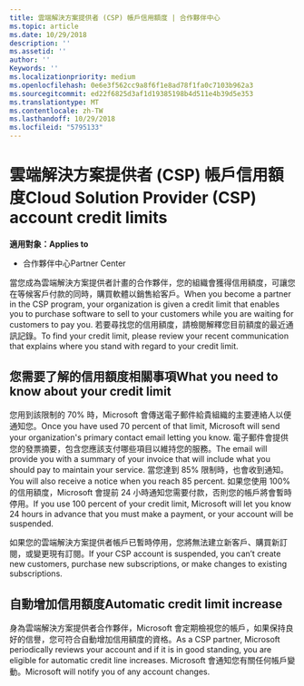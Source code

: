```yaml
---
title: 雲端解決方案提供者 (CSP) 帳戶信用額度 | 合作夥伴中心
ms.topic: article
ms.date: 10/29/2018
description: ''
ms.assetid: ''
author: ''
Keywords: ''
ms.localizationpriority: medium
ms.openlocfilehash: 0e6e3f562cc9a8f6f1e8ad78f1fa0c7103b962a3
ms.sourcegitcommit: ed22f6825d3af1d19385198b4d511e4b39d5e353
ms.translationtype: MT
ms.contentlocale: zh-TW
ms.lasthandoff: 10/29/2018
ms.locfileid: "5795133"
---
```

# <a name="cloud-solution-provider-csp-account-credit-limits"></a><span data-ttu-id="12a1f-102">雲端解決方案提供者 (CSP) 帳戶信用額度</span><span class="sxs-lookup"><span data-stu-id="12a1f-102">Cloud Solution Provider (CSP) account credit limits</span></span>

**<span data-ttu-id="12a1f-103">適用對象：</span><span class="sxs-lookup"><span data-stu-id="12a1f-103">Applies to</span></span>**

- <span data-ttu-id="12a1f-104">合作夥伴中心</span><span class="sxs-lookup"><span data-stu-id="12a1f-104">Partner Center</span></span>

<span data-ttu-id="12a1f-105">當您成為雲端解決方案提供者計畫的合作夥伴，您的組織會獲得信用額度，可讓您在等候客戶付款的同時，購買軟體以銷售給客戶。</span><span class="sxs-lookup"><span data-stu-id="12a1f-105">When you become a partner in the CSP program, your organization is given a credit limit that enables you to purchase software to sell to your customers while you are waiting for customers to pay you.</span></span> <span data-ttu-id="12a1f-106">若要尋找您的信用額度，請檢閱解釋您目前額度的最近通訊記錄。</span><span class="sxs-lookup"><span data-stu-id="12a1f-106">To find your credit limit, please review your recent communication that explains where you stand with regard to your credit limit.</span></span>  

## <a name="what-you-need-to-know-about-your-credit-limit"></a><span data-ttu-id="12a1f-107">您需要了解的信用額度相關事項</span><span class="sxs-lookup"><span data-stu-id="12a1f-107">What you need to know about your credit limit</span></span>

<span data-ttu-id="12a1f-108">您用到該限制的 70% 時，Microsoft 會傳送電子郵件給貴組織的主要連絡人以便通知您。</span><span class="sxs-lookup"><span data-stu-id="12a1f-108">Once you have used 70 percent of that limit, Microsoft will send your organization's primary contact email letting you know.</span></span> <span data-ttu-id="12a1f-109">電子郵件會提供您的發票摘要，包含您應該支付哪些項目以維持您的服務。</span><span class="sxs-lookup"><span data-stu-id="12a1f-109">The email will provide you with a summary of your invoice that will include what you should pay to maintain your service.</span></span> <span data-ttu-id="12a1f-110">當您達到 85% 限制時，也會收到通知。</span><span class="sxs-lookup"><span data-stu-id="12a1f-110">You will also receive a notice when you reach 85 percent.</span></span> <span data-ttu-id="12a1f-111">如果您使用 100% 的信用額度，Microsoft 會提前 24 小時通知您需要付款，否則您的帳戶將會暫時停用。</span><span class="sxs-lookup"><span data-stu-id="12a1f-111">If you use 100 percent of your credit limit, Microsoft will let you know 24 hours in advance that you must make a payment, or your account will be suspended.</span></span> 

<span data-ttu-id="12a1f-112">如果您的雲端解決方案提供者帳戶已暫時停用，您將無法建立新客戶、購買新訂閱，或變更現有訂閱。</span><span class="sxs-lookup"><span data-stu-id="12a1f-112">If your CSP account is suspended, you can’t create new customers, purchase new subscriptions, or make changes to existing subscriptions.</span></span>

## <a name="automatic-credit-limit-increase"></a><span data-ttu-id="12a1f-113">自動增加信用額度</span><span class="sxs-lookup"><span data-stu-id="12a1f-113">Automatic credit limit increase</span></span>

<span data-ttu-id="12a1f-114">身為雲端解決方案提供者合作夥伴，Microsoft 會定期檢視您的帳戶，如果保持良好的信譽，您可符合自動增加信用額度的資格。</span><span class="sxs-lookup"><span data-stu-id="12a1f-114">As a CSP partner, Microsoft periodically reviews your account and if it is in good standing, you are eligible for automatic credit line increases.</span></span> <span data-ttu-id="12a1f-115">Microsoft 會通知您有關任何帳戶變動。</span><span class="sxs-lookup"><span data-stu-id="12a1f-115">Microsoft will notify you of any account changes.</span></span> 